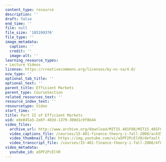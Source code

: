 ```yaml
---
content_type: resource
description: ''
draft: false
end_time: ''
file: null
file_size: '185199376'
file_type: ''
image_metadata:
  caption: ''
  credit: ''
  image-alt: ''
learning_resource_types:
- Lecture Videos
license: https://creativecommons.org/licenses/by-nc-sa/4.0/
ocw_type: ''
optional_tab_title: ''
optional_text: ''
parent_title: Efficient Markets
parent_type: CourseSection
related_resources_text: ''
resource_index_text: ''
resourcetype: Video
start_time: ''
title: Part II of Efficient Markets
uid: e8e045a5-2e8f-403d-1379-300d1c9f8b44
video_files:
  archive_url: http://www.archive.org/download/MIT15.401F08/MIT15_401F08_ses19_300k.mp4
  video_captions_file: /courses/15-401-finance-theory-i-fall-2008/ac435f22101a520aa64c4cd840dfb590_a5PF2PcElV0.vtt
  video_thumbnail_file: https://img.youtube.com/vi/a5PF2PcElV0/default.jpg
  video_transcript_file: /courses/15-401-finance-theory-i-fall-2008/4f85df89827bfb83ff41b1b4ecaecbc4_a5PF2PcElV0.pdf
video_metadata:
  youtube_id: a5PF2PcElV0
---
```

